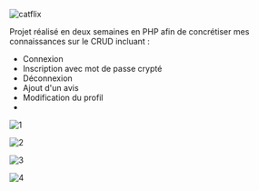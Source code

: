 ![catflix](https://user-images.githubusercontent.com/76882345/152542249-ce8e0799-ac89-44dd-92ed-793cc5d4501e.png)

Projet réalisé en deux semaines en PHP afin de concrétiser mes connaissances sur le CRUD incluant :

- Connexion
- Inscription avec mot de passe crypté
- Déconnexion
- Ajout d'un avis
- Modification du profil 
- 
![1](https://user-images.githubusercontent.com/76882345/152542006-10b35f3e-3e75-49f2-a303-87554e077122.png)

![2](https://user-images.githubusercontent.com/76882345/152542015-efe83d71-5c39-437f-8aec-2644375226ae.png)

![3](https://user-images.githubusercontent.com/76882345/152542024-8b4bf3d0-4a3c-4cd9-86b2-2e1261e0104f.png)

![4](https://user-images.githubusercontent.com/76882345/152542027-6bbe1aa7-8f35-4246-b263-ef62f3947161.png)

